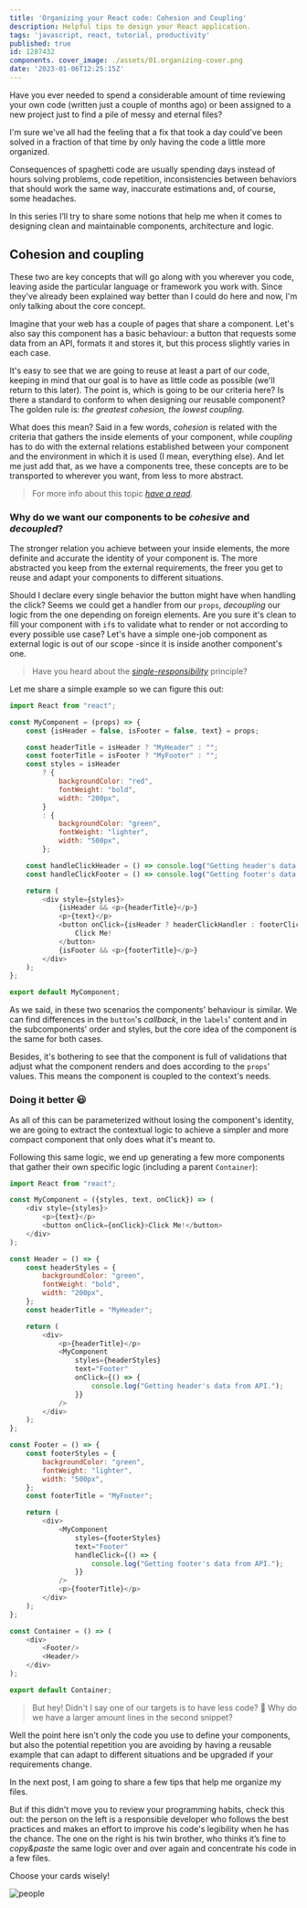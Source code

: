 ```yaml
---
title: 'Organizing your React code: Cohesion and Coupling'
description: Helpful tips to design your React application.
tags: 'javascript, react, tutorial, productivity'
published: true
id: 1287432
components. cover_image: ./assets/01.organizing-cover.png
date: '2023-01-06T12:25:15Z'
---
```


Have you ever needed to spend a considerable amount of time reviewing your own code (written just a couple of months
ago) or been assigned to a new project just to find a pile of messy and eternal files?

I'm sure we've all had the feeling that a fix that took a day could've been solved in a fraction of that time by only
having the code a little more organized.

Consequences of spaghetti code are usually spending days instead of hours solving problems, code repetition,
inconsistencies between behaviors that should work the same way, inaccurate estimations and, of course, some headaches.

In this series I’ll try to share some notions that help me when it comes to designing clean and maintainable components,
architecture and logic.

## Cohesion and coupling

These two are key concepts that will go along with you wherever you code, leaving aside the particular language or
framework you work with. Since they've already been explained way better than I could do here and now, I'm only talking
about the core concept.

Imagine that your web has a couple of pages that share a component. Let's also say this component has a basic behaviour:
a button that requests some data from an API, formats it and stores it, but this process slightly varies in each case.

It's easy to see that we are going to reuse at least a part of our code, keeping in mind that our goal is to have as
little code as possible (we'll return to this later). The point is, which is going to be our criteria here? Is there a
standard to conform to when designing our reusable component? The golden rule is: _the greatest cohesion, the lowest
coupling_.

What does this mean? Said in a few words, _cohesion_ is related with the criteria that gathers the inside elements of
your component, while _coupling_ has to do with the external relations established between your component and the
environment in which it is used (I mean, everything else). And let me just add that, as we have a components tree, these
concepts are to be transported to wherever you want, from less to more abstract.

> For more info about this topic [_have a read_](https://betterprogramming.pub/coupling-cohesion-552b022492b2).

### Why do we want our components to be _cohesive_ and _decoupled_?

The stronger relation you achieve between your inside elements, the more definite and accurate the identity of your
component is. The more abstracted you keep from the external requirements, the freer you get to reuse and adapt your
components to different situations.

Should I declare every single behavior the button might have when handling the click? Seems we could get a handler from
our `props`, _decoupling_ our logic from the one depending on foreign elements. Are you sure it's clean to fill your
component with `if`s to validate what to render or not according to every possible use case? Let's have a simple one-job
component as external logic is out of our scope -since it is inside another component's one.

> Have you heard about the [_single-responsibility_](https://www.geeksforgeeks.org/how-to-use-single-responsibility-principle-in-reactjs/) principle?

Let me share a simple example so we can figure this out:

```javascript
import React from "react";

const MyComponent = (props) => {
    const {isHeader = false, isFooter = false, text} = props;

    const headerTitle = isHeader ? "MyHeader" : "";
    const footerTitle = isFooter ? "MyFooter" : "";
    const styles = isHeader
        ? {
            backgroundColor: "red",
            fontWeight: "bold",
            width: "200px",
        }
        : {
            backgroundColor: "green",
            fontWeight: "lighter",
            width: "500px",
        };

    const handleClickHeader = () => console.log("Getting header's data from API.");
    const handleClickFooter = () => console.log("Getting footer's data from API.");

    return (
        <div style={styles}>
            {isHeader && <p>{headerTitle}</p>}
            <p>{text}</p>
            <button onClick={isHeader ? headerClickHandler : footerClickHandler}>
                Click Me!
            </button>
            {isFooter && <p>{footerTitle}</p>}
        </div>
    );
};

export default MyComponent;
```

As we said, in these two scenarios the components' behaviour is similar. We can find differences in the `button`'s
*callback*, in the `labels`' content and in the subcomponents' order and styles, but the core idea of the component is
the same for both cases.

Besides, it's bothering to see that the component is full of validations that adjust what the component renders and does
according to the `props`' values. This means the component is coupled to the context's needs.

### Doing it better :smiley:

As all of this can be parameterized without losing the component's identity, we are going to extract the contextual
logic to achieve a simpler and more compact component that only does what it's meant to.

Following this same logic, we end up generating a few more components that gather their own specific logic (including a
parent `Container`):

```javascript
import React from "react";

const MyComponent = ({styles, text, onClick}) => (
    <div style={styles}>
        <p>{text}</p>
        <button onClick={onClick}>Click Me!</button>
    </div>
);

const Header = () => {
    const headerStyles = {
        backgroundColor: "green",
        fontWeight: "bold",
        width: "200px",
    };
    const headerTitle = "MyHeader";

    return (
        <div>
            <p>{headerTitle}</p>
            <MyComponent
                styles={headerStyles}
                text="Footer"
                onClick={() => {
                    console.log("Getting header's data from API.");
                }}
            />
        </div>
    );
};

const Footer = () => {
    const footerStyles = {
        backgroundColor: "green",
        fontWeight: "lighter",
        width: "500px",
    };
    const footerTitle = "MyFooter";

    return (
        <div>
            <MyComponent
                styles={footerStyles}
                text="Footer"
                handleClick={() => {
                    console.log("Getting footer's data from API.");
                }}
            />
            <p>{footerTitle}</p>
        </div>
    );
};

const Container = () => (
    <div>
        <Footer/>
        <Header/>
    </div>
);

export default Container;
```

> But hey! Didn't I say one of our targets is to have less code? :thinking: Why do we have a larger amount lines in the
> second snippet?

Well the point here isn't only the code you use to define your components, but also the potential repetition you are
avoiding by having a reusable example that can adapt to different situations and be upgraded if your requirements
change.

In the next post, I am going to share a few tips that help me organize my files.

But if this didn't move you to review your programming habits, check this out: the person on the left is a responsible
developer who follows the best practices and makes an effort to improve his code's legibility when he has the chance.
The one on the right is his twin brother, who thinks it’s fine to _copy&paste_ the same logic over and over again and
concentrate his code in a few files.

Choose your cards wisely!

![people](./assets/01.organizing-people.png)
